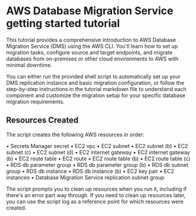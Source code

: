 # AWS Database Migration Service getting started tutorial

This tutorial provides a comprehensive introduction to AWS Database Migration Service (DMS) using the AWS CLI. You'll learn how to set up migration tasks, configure source and target endpoints, and migrate databases from on-premises or other cloud environments to AWS with minimal downtime.

You can either run the provided shell script to automatically set up your DMS replication instance and basic migration configuration, or follow the step-by-step instructions in the tutorial markdown file to understand each component and customize the migration setup for your specific database migration requirements.

## Resources Created

The script creates the following AWS resources in order:

• Secrets Manager secret
• EC2 vpc
• EC2 subnet
• EC2 subnet (b)
• EC2 subnet (c)
• EC2 subnet (d)
• EC2 internet gateway
• EC2 internet gateway (b)
• EC2 route table
• EC2 route
• EC2 route table (b)
• EC2 route table (c)
• RDS db parameter group
• RDS db parameter group (b)
• RDS db subnet group
• RDS db instance
• RDS db instance (b)
• EC2 key pair
• EC2 instances
• Database Migration Service replication subnet group

The script prompts you to clean up resources when you run it, including if there's an error part way through. If you need to clean up resources later, you can use the script log as a reference point for which resources were created.